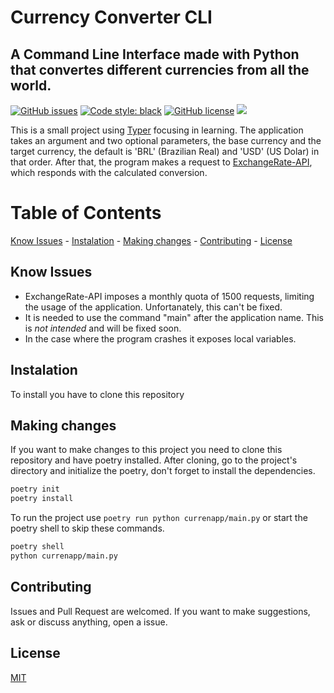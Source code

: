 # Currency Converter CLI

## A Command Line Interface made with Python that convertes different currencies from all the world.
[![GitHub issues](https://img.shields.io/github/issues/caio-bernardo/currencyconv-cli?style=for-the-badge)](https://github.com/caio-bernardo/currencyconv-cli/issues)
[![Code style: black](https://img.shields.io/badge/code%20style-black-000000.svg?style=for-the-badge)](https://github.com/psf/black)
[![GitHub license](https://img.shields.io/github/license/caio-bernardo/currencyconv-cli?color=red&style=for-the-badge)](https://github.com/caio-bernardo/currencyconv-cli/blob/master/LICENSE.md)
![](https://img.shields.io/badge/STATUS-IN%20PROGRESS-blueviolet?style=for-the-badge)

This is a small project using [Typer](https://github.com/tiangolo/typer) focusing in learning. The application takes an argument and two optional parameters, the base currency and the target currency, the default is 'BRL' (Brazilian Real) and 'USD' (US Dolar) in that order. After that, the program makes a request to [ExchangeRate-API](https://www.exchangerate-api.com/), which responds with the calculated conversion.

# Table of Contents

[Know Issues](#know-issues) - [Instalation](#instalation) - [Making changes](#making-changes) - [Contributing](#contributing) - [License](#license)

## Know Issues

- ExchangeRate-API imposes a monthly quota of 1500 requests, limiting the usage of the application. Unfortanately, this can't be fixed.
- It is needed to use the command "main" after the application name. This is _not intended_ and will be fixed soon.
- In the case where the program crashes it exposes local variables.

## Instalation

To install you have to clone this repository

## Making changes

If you want to make changes to this project you need to clone this repository and have poetry installed.
After cloning, go to the project's directory and initialize the poetry, don't forget to install the dependencies.

```bash
poetry init
poetry install
```

To run the project use `poetry run python currenapp/main.py` or start the poetry shell to skip these commands.

```zsh
poetry shell
python currenapp/main.py
```

## Contributing

Issues and Pull Request are welcomed. If you want to make suggestions, ask or discuss anything, open a issue.

## License

[MIT](./LICENSE.md)
